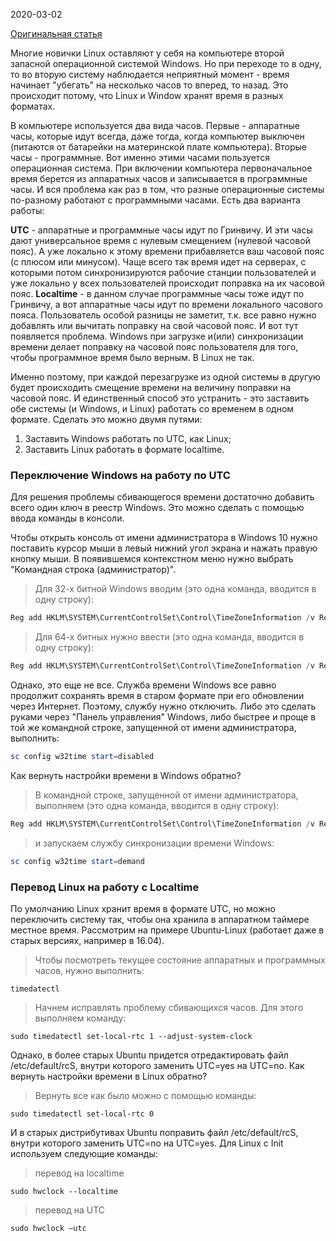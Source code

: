2020-03-02

[Оригинальная статья](https://1it.xyz/poleznoe/linux/sbivaetsya-vremya-linux-i-windows)

Многие новички Linux оставляют у себя на компьютере второй запасной операционной системой Windows. Но при переходе то в одну, то во вторую систему наблюдается неприятный момент - время начинает "убегать" на несколько часов то вперед, то назад. Это происходит потому, что Linux и Window хранят время в разных форматах.

В компьютере используется два вида часов. Первые - аппаратные часы, которые идут всегда, даже тогда, когда компьютер выключен (питаются от батарейки на материнской плате компьютера). Вторые часы - программные. Вот именно этими часами пользуется операционная система. При включении компьютера первоначальное время берется из аппаратных часов и записывается в программные часы. И вся проблема как раз в том, что разные операционные системы по-разному работают с программными часами. Есть два варианта работы:

__UTC__ - аппаратные и программные часы идут по Гринвичу. И эти часы дают универсальное время с нулевым смещением (нулевой часовой пояс). А уже локально к этому времени прибавляется ваш часовой пояс (с плюсом или минусом). Чаще всего так время идет на серверах, с которыми потом синхронизируются рабочие станции пользователей и уже локально у всех пользователей происходит поправка на их часовой пояс.
__Localtime__ - в данном случае программные часы тоже идут по Гринвичу, а вот аппаратные часы идут по времени локального часового пояса. Пользователь особой разницы не заметит, т.к. все равно нужно добавлять или вычитать поправку на свой часовой пояс. И вот тут появляется проблема. Windows при загрузке и(или) синхронизации времени делает поправку на часовой пояс пользователя для того, чтобы программное время было верным. В Linux не так.

Именно поэтому, при каждой перезагрузке из одной системы в другую будет происходить смещение времени на величину поправки на часовой пояс. И единственный способ это устранить - это заставить обе системы (и Windows, и Linux) работать со временем в одном формате. Сделать это можно двумя путями:

1. Заставить Windows работать по UTC, как Linux;
2. Заставить Linux работать в формате localtime.
### Переключение Windows на работу по UTC

Для решения проблемы сбивающегося времени достаточно добавить всего один ключ в реестр Windows. Это можно сделать с помощью ввода команды в консоли.

Чтобы открыть консоль от имени администратора в Windows 10 нужно поставить курсор мыши в левый нижний угол экрана и нажать правую кнопку мыши. В появившемся контекстном меню нужно выбрать "Командная строка (администратор)".

>Для 32-х битной Windows вводим (это одна команда, вводится в одну строку):
```powershell
Reg add HKLM\SYSTEM\CurrentControlSet\Control\TimeZoneInformation /v RealTimeIsUniversal /t REG_DWORD /d 1
```

>Для 64-х битных нужно ввести (это одна команда, вводится в одну строку):
```powershell
Reg add HKLM\SYSTEM\CurrentControlSet\Control\TimeZoneInformation /v RealTimeIsUniversal /t REG_QWORD /d 1
```

Однако, это еще не все. Служба времени Windows все равно продолжит сохранять время в старом формате при его обновлении через Интернет. Поэтому, службу нужно отключить. Либо это сделать руками через "Панель управления" Windows, либо быстрее и проще в той же командной строке, запущенной от имени администратора, выполнить:

```powershell
sc config w32time start=disabled
```

Как вернуть настройки времени в Windows обратно?

>В командной строке, запущенной от имени администратора, выполняем (это одна команда, вводится в одну строку):
```powershell
Reg add HKLM\SYSTEM\CurrentControlSet\Control\TimeZoneInformation /v RealTimeIsUniversal /t REG_DWORD /d 0
```

>и запускаем службу синхронизации времени Windows:
```powershell
sc config w32time start=demand
```
### Перевод Linux на работу с Localtime

По умолчанию Linux хранит время в формате UTC, но можно переключить систему так, чтобы она хранила в аппаратном таймере местное время. Рассмотрим на примере Ubuntu-Linux (работает даже в старых версиях, например в 16.04).

>Чтобы посмотреть текущее состояние аппаратных и программных часов, нужно выполнить:
```shell
timedatectl
```

>Начнем исправлять проблему сбивающихся часов. Для этого выполняем команду:
```shell
sudo timedatectl set-local-rtc 1 --adjust-system-clock
```

Однако, в более старых Ubuntu придется отредактировать файл /etc/default/rcS, внутри которого заменить UTC=yes на UTC=no.
Как вернуть настройки времени в Linux обратно?

>Вернуть все как было можно с помощью команды:
```shell
sudo timedatectl set-local-rtc 0
```

И в старых дистрибутивах Ubuntu поправить файл /etc/default/rcS, внутри которого заменить UTC=no на UTC=yes.
Для Linux с Init используем следующие команды:

>перевод на localtime
```shell
sudo hwclock --localtime
```

>перевод на UTC
```shell
sudo hwclock –utc
```
